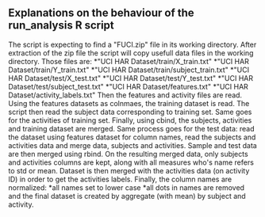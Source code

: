 ## Explanations on the behaviour of the run_analysis R script
The script is expecting to find a "FUCI.zip" file in its working directory.
After extraction of the zip file the script will copy usefull data files in the working directory. Those files are:
*"UCI HAR Dataset/train/X_train.txt"
*"UCI HAR Dataset/train/Y_train.txt"
*"UCI HAR Dataset/train/subject_train.txt"
*"UCI HAR Dataset/test/X_test.txt"
*"UCI HAR Dataset/test/Y_test.txt"
*"UCI HAR Dataset/test/subject_test.txt"
*"UCI HAR Dataset/features.txt"
*"UCI HAR Dataset/activity_labels.txt"
Then the features and activity files are read.
Using the features datasets as colnmaes, the training dataset is read.
The script then read the subject data corresponding to training set.
Same goes for the activities of training set.
Finally, using cbind, the subjects, activities and training dataset are merged.
Same process goes for the test data: read the dataset using features dataset for column names, read the subjects and activities data and merge data, subjects and activities.
Sample and test data are then merged using rbind.
On the resulting merged data, only subjects and activities columns are kept, along with all measures who's name refers to std or mean.
Dataset is then merged with the activities data (on activity ID) in order to get the activities labels.
Finally, the column names are normalized:
*all names set to lower case
*all dots in names are removed
and the final dataset is created by aggregate (with mean) by subject and activity.